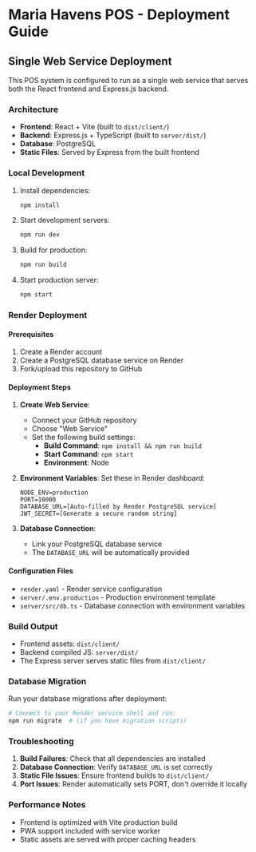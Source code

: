 # Maria Havens POS - Deployment Guide

## Single Web Service Deployment

This POS system is configured to run as a single web service that serves both the React frontend and Express.js backend.

### Architecture
- **Frontend**: React + Vite (built to `dist/client/`)
- **Backend**: Express.js + TypeScript (built to `server/dist/`)
- **Database**: PostgreSQL
- **Static Files**: Served by Express from the built frontend

### Local Development

1. Install dependencies:
   ```bash
   npm install
   ```

2. Start development servers:
   ```bash
   npm run dev
   ```

3. Build for production:
   ```bash
   npm run build
   ```

4. Start production server:
   ```bash
   npm start
   ```

### Render Deployment

#### Prerequisites
1. Create a Render account
2. Create a PostgreSQL database service on Render
3. Fork/upload this repository to GitHub

#### Deployment Steps

1. **Create Web Service**:
   - Connect your GitHub repository
   - Choose "Web Service"
   - Set the following build settings:
     - **Build Command**: `npm install && npm run build`
     - **Start Command**: `npm start`
     - **Environment**: Node

2. **Environment Variables**:
   Set these in Render dashboard:
   ```
   NODE_ENV=production
   PORT=10000
   DATABASE_URL=[Auto-filled by Render PostgreSQL service]
   JWT_SECRET=[Generate a secure random string]
   ```

3. **Database Connection**:
   - Link your PostgreSQL database service
   - The `DATABASE_URL` will be automatically provided

#### Configuration Files
- `render.yaml` - Render service configuration
- `server/.env.production` - Production environment template
- `server/src/db.ts` - Database connection with environment variables

### Build Output
- Frontend assets: `dist/client/`
- Backend compiled JS: `server/dist/`
- The Express server serves static files from `dist/client/`

### Database Migration
Run your database migrations after deployment:
```bash
# Connect to your Render service shell and run:
npm run migrate  # (if you have migration scripts)
```

### Troubleshooting

1. **Build Failures**: Check that all dependencies are installed
2. **Database Connection**: Verify `DATABASE_URL` is set correctly
3. **Static File Issues**: Ensure frontend builds to `dist/client/`
4. **Port Issues**: Render automatically sets PORT, don't override it locally

### Performance Notes
- Frontend is optimized with Vite production build
- PWA support included with service worker
- Static assets are served with proper caching headers